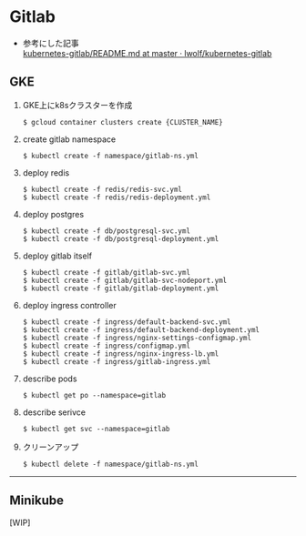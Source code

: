 # Gitlab

* 参考にした記事  
[kubernetes-gitlab/README.md at master · lwolf/kubernetes-gitlab](https://github.com/lwolf/kubernetes-gitlab/blob/master/README.md)

## GKE

1. GKE上にk8sクラスターを作成

    ```
    $ gcloud container clusters create {CLUSTER_NAME}
    ```
2. create gitlab namespace
    ```
    $ kubectl create -f namespace/gitlab-ns.yml
    ```
3. deploy redis
    ```
    $ kubectl create -f redis/redis-svc.yml
    $ kubectl create -f redis/redis-deployment.yml
    ```
4. deploy postgres
    ```
    $ kubectl create -f db/postgresql-svc.yml
    $ kubectl create -f db/postgresql-deployment.yml
    ```

5. deploy gitlab itself
    ```
    $ kubectl create -f gitlab/gitlab-svc.yml
    $ kubectl create -f gitlab/gitlab-svc-nodeport.yml
    $ kubectl create -f gitlab/gitlab-deployment.yml
    ```

6. deploy ingress controller
    ```
    $ kubectl create -f ingress/default-backend-svc.yml
    $ kubectl create -f ingress/default-backend-deployment.yml
    $ kubectl create -f ingress/nginx-settings-configmap.yml
    $ kubectl create -f ingress/configmap.yml
    $ kubectl create -f ingress/nginx-ingress-lb.yml
    $ kubectl create -f ingress/gitlab-ingress.yml
    ```

7. describe pods
    ```
    $ kubectl get po --namespace=gitlab
    ```

7. describe serivce
    ```
    $ kubectl get svc --namespace=gitlab
    ```

9. クリーンアップ
    ```
    $ kubectl delete -f namespace/gitlab-ns.yml
    ```    

---

## Minikube
[WIP]
